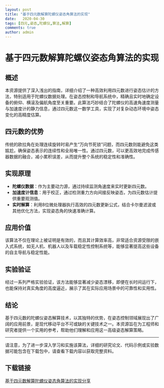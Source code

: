 ```yaml
---
layout: post
title: "基于四元数解算陀螺仪姿态角算法的实现"
date:   2020-04-30
tags: [四元,姿态,陀螺仪,算法,解算]
comments: true
author: admin
---
```

# 基于四元数解算陀螺仪姿态角算法的实现

## 概述
本资源提供了深入浅出的指南，详细介绍了一种高效利用四元数进行姿态估计的方法，特别适用于陀螺仪数据处理。在姿态控制和导航系统中，精确且实时地确定设备的俯仰、横滚及偏航角度至关重要。此算法巧妙结合了陀螺仪的高速角速度测量与加速度计的静力信息，通过四元数这一数学工具，实现了对复杂动态环境中姿态变化的高精度估算。

## 四元数的优势
传统的欧拉角在处理连续旋转时易产生“万向节死锁”问题，而四元数则能避免这类尴尬，确保姿态表示的连续性和全局唯一性。通过四元数，可以更高效地完成传感器数据的融合，减小累积误差，从而提升整个系统的稳定性和准确性。

## 实现原理
- **陀螺仪数据**：作为主要动力源，通过持续监测角速度来实时更新四元数。
- **加速度计信息**：用于校正，通过检测重力方向间接反映姿态，为四元数估计提供重要观测值。
- **实时解算**：利用8位微处理器执行高效的四元数更新公式，结合卡尔曼滤波或其他优化方法，实现姿态角的快速准确计算。

## 应用价值
该算法不仅在理论上被证明是有效的，而且其计算效率高，非常适合资源受限的嵌入式系统，如无人机、机器人以及车载稳定性控制系统等，能够显著提高这些设备的自主导航与稳定性能。

## 实验验证
经过一系列严格实验验证，该方法能够显著减少姿态漂移，即便在长时间运行下，也能保持对真实角度的高度逼近，展示了其在实际应用场景中的可靠性和实用性。

## 结论
基于四元数的陀螺仪姿态解算技术，以其独特的优势，在姿态控制领域展现出了广阔的应用前景，是现代移动平台不可或缺的关键技术之一。本资源旨在为工程师和研究者提供一个实用的参考，帮助他们理解和应用这一高级姿态解算策略。

---

请注意，为了进一步深入学习和实施该算法，详细的研究论文、代码示例或实验数据可能包含在下载包中，请查看下载内容以获取完整资料。

## 下载链接

[基于四元数解算陀螺仪姿态角算法的实现分享](https://pan.quark.cn/s/4aedd2d422b1)